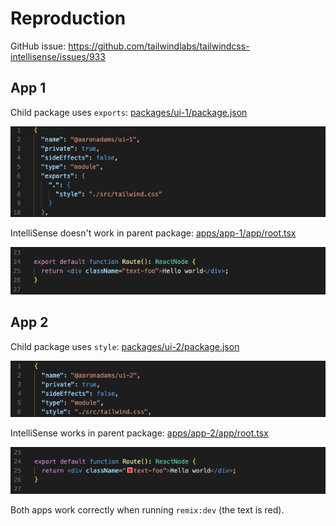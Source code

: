 # Reproduction

GitHub issue: https://github.com/tailwindlabs/tailwindcss-intellisense/issues/933

## App 1

Child package uses `exports`: [packages/ui-1/package.json](packages/ui-1/package.json)

![packages/ui-1/package.json](ui-1.png)

IntelliSense doesn't work in parent package: [apps/app-1/app/root.tsx](apps/app-1/app/root.tsx)

![apps/app-1/app/root.tsx](app-1.png)

## App 2

Child package uses `style`: [packages/ui-2/package.json](packages/ui-2/package.json)

![packages/ui-2/package.json](ui-2.png)

IntelliSense works in parent package: [apps/app-2/app/root.tsx](apps/app-2/app/root.tsx)

![apps/app-2/app/root.tsx](app-2.png)

Both apps work correctly when running `remix:dev` (the text is red).
